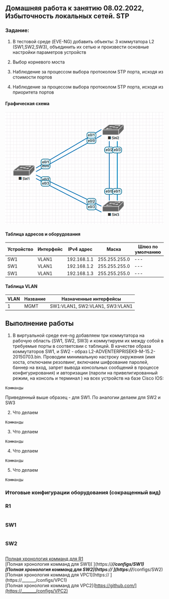 ## Домашняя работа к занятию 08.02.2022, Избыточность локальных сетей. STP
### Задание:
1. В тестовой среде (EVE-NG) добавить объекты: 3 коммутатора L2 (SW1,SW2,SW3), объединить их сетью и произвести основные настройки параметров устройств


2. Выбор корневого моста
3. Наблюдение за процессом выбора протоколом STP порта, исходя из стоимости портов
4. Наблюдение за процессом выбора протоколом STP порта, исходя из приоритета портов


#### Графическая схема
![alt-текст](https://github.com/umostel/OTUShw/blob/main/labs/3%20STP/lab03.png "Графическая схема к лабораторной работе")

#### Таблица адресов и оборудования
| Устройство | Интерфейс | IPv4 адрес | Маска |Шлюз по умолчанию |
|--- | --- | --- | --- | --- |
|SW1|VLAN1|192.168.1.1|255.255.255.0|---|
|SW1|VLAN1|192.168.1.2|255.255.255.0|---|
|SW1|VLAN1|192.168.1.3|255.255.255.0|---|

#### Таблица VLAN
|VLAN|Название|Назначенные интерфейсы|
|--- | --- | --- |
|1|MGMT|SW1:VLAN1, SW2:VLAN1, SW3:VLAN1|


## Выполнение работы
1. В виртуальной среде eve-ng добавляем три коммутатора на рабочую область (SW1, SW2, SW3) и коммутируем их между собой в требуемые порты в соответсвии с таблицей. В качестве образа коммутаторов SW1,  и SW2 - образ L2-ADVENTERPRISEK9-M-15.2-20150703.bin. Проводим минимальную настроку окружения (имя хоста, отключаем резолвинг, включаем шифрование паролей, баннер на вход, запрет вывода консольных сообщений в процессе конфигурирования) и авторизации (пароли на привелигированный режим, на консоль и терминал )  на всех устройств на базе Cisco IOS:
```
Комманды
```
Приведенный выше образец - для SW1. По аналогии делаем для SW2 и SW3

2.  Что делаем
```
Комманды
```
3. Что делаем
```
Комманды
```

4. Что делаем
```
Комманды
```
5.  Что делаем
```
Комманды
```



### Итоговые конфигурации оборудования (сокращенный вид)

### R1
```
```



### SW1
```
```

### SW2
```
```
[Полная хронология комманд для R1](https://_______/configs/R1)  
[Полная хронология комманд для SW1]( ](https://_______//configs/SW1)  
[Полная хронология комманд для SW2](https:// ](https://_______/configs/SW2)  
[Полная хронология комманд для VPC1](https:// ](https://_______/configs/VPC1)  
[Полная хронология комманд для VPC2](https://github.com/](https://_______/configs/VPC2)  
